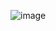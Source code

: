 ![image](https://user-images.githubusercontent.com/79454375/212432704-e297b3b4-4474-4f8a-8b25-d313fe54e8ba.png)
